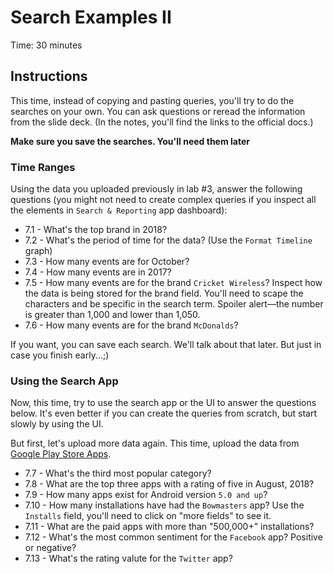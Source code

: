 # Search Examples II
Time: 30 minutes

## Instructions
This time, instead of copying and pasting queries, you'll try to do the searches on your own. You can ask questions or reread the information from the slide deck. (In the notes, you'll find the links to the official docs.)

**Make sure you save the searches. You'll need them later**

### Time Ranges
Using the data you uploaded previously in lab #3, answer the following questions (you might not need to create complex queries if you inspect all the elements in `Search & Reporting` app dashboard):

- 7.1 - What's the top brand in 2018?
- 7.2 - What's the period of time for the data? (Use the `Format Timeline` graph)
- 7.3 - How many events are for October?
- 7.4 - How many events are in 2017?
- 7.5 - How many events are for the brand `Cricket Wireless`? Inspect how the data is being stored for the brand field. You'll need to scape the characters and be specific in the search term. Spoiler alert&mdash;the number is greater than 1,000 and lower than 1,050.
- 7.6 - How many events are for the brand `McDonalds`?

If you want, you can save each search. We'll talk about that later. But just in case you finish early...;)

### Using the Search App
Now, this time, try to use the search app or the UI to answer the questions below. It's even better if you can create the queries from scratch, but start slowly by using the UI.

But first, let's upload more data again. This time, upload the data from [Google Play Store Apps](../data/google-play-store-apps.zip).

- 7.7 - What's the third most popular category?
- 7.8 - What are the top three apps with a rating of five in August, 2018?
- 7.9 - How many apps exist for Android version `5.0 and up`?
- 7.10 - How many installations have had the `Bowmasters` app? Use the `Installs` field, you'll need to click on "more fields" to see it.
- 7.11 - What are the paid apps with more than "500,000+" installations?
- 7.12 - What's the most common sentiment for the `Facebook` app? Positive or negative?
- 7.13 - What's the rating valute for the `Twitter` app?
